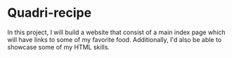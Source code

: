 # Quadri-recipe

In this project, I will build a website that consist of a main index page which will have links to some of my favorite food. Additionally, I'd also be able to showcase some of my HTML skills.